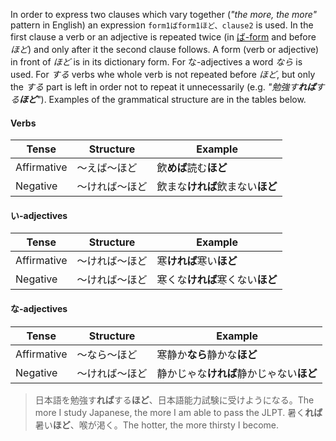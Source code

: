 In order to express two clauses which vary together (*"the more, the more"* pattern in English) an expression `form1ばform1ほど、clause2` is used. In the first clause a verb or an adjective is repeated twice (in [ば-form](55) and before *ほど*) and only after it the second clause follows. A form (verb or adjective) in front of *ほど* is in its dictionary form.
For な-adjectives a word *なら* is used. For *する* verbs whe whole verb is not repeated before *ほど*, but only the *する* part is left in order not to repeat it unnecessarily (e.g. *"勉強す**れば**する**ほど**"*).
Examples of the grammatical structure are in the tables below.
#### Verbs

|Tense|Structure|Example|
|-|-|-|
|Affirmative|～えば～ほど|飲**めば**読む**ほど**|
|Negative|～ければ～ほど|飲まな**ければ**飲まない**ほど**|

#### い-adjectives

|Tense|Structure|Example|
|-|-|-|
|Affirmative|～ければ～ほど|寒**ければ**寒い**ほど**|
|Negative|～ければ～ほど|寒くな**ければ**寒くない**ほど**|

#### な-adjectives

|Tense|Structure|Example|
|-|-|-|
|Affirmative|～なら～ほど|寒静か**なら**静かな**ほど**|
|Negative|～ければ～ほど|静かじゃな**ければ**静かじゃない**ほど**|

>日本語を勉強す**れば**する**ほど**、日本語能力試験に受けようになる。The more I study Japanese, the more I am able to pass the JLPT.
>暑く**れば**暑い**ほど**、喉が渇く。The hotter, the more thirsty I become.